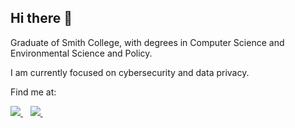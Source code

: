 ## Hi there 👋

Graduate of Smith College, with degrees in Computer Science and Environmental Science and Policy. 

I am currently focused on cybersecurity and data privacy. 

Find me at: 
<p>
  <a href="[https://github.com/sponsors/alexandresanlim](https://helenglover.netlify.app/)">
    <img src="https://img.shields.io/badge/website-000000?style=for-the-badge&logo=About.me&logoColor=white" />        
  </a>&nbsp;&nbsp;
  <a href="https://www.linkedin.com/in/helen-glover">
    <img src="https://img.shields.io/badge/linkedin-%230077B5.svg?&style=for-the-badge&logo=linkedin&logoColor=white" />
  </a>&nbsp;&nbsp;
</p>
